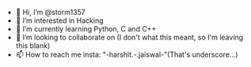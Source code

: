 - 👋 Hi, I’m @storm1357
- 👀 I’m interested in Hacking
- 🌱 I’m currently learning Python, C and C++
- 💞️ I’m looking to collaborate on (I don't what this meant, so I'm leaving this blank)
- 📫 How to reach me insta: "-harshit.-.jaiswal-"(That's underscore...)
<!---
storm1357/storm1357 is a ✨ special ✨ repository because its `README.md` (this file) appears on your GitHub profile.
You can click the Preview link to take a look at your changes.
--->
